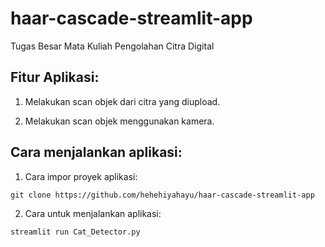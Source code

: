 # haar-cascade-streamlit-app
Tugas Besar Mata Kuliah Pengolahan Citra Digital

## Fitur Aplikasi:

1. Melakukan scan objek dari citra yang diupload.

2. Melakukan scan objek menggunakan kamera.

## Cara menjalankan aplikasi:

1. Cara impor proyek aplikasi:

```
git clone https://github.com/hehehiyahayu/haar-cascade-streamlit-app
```

2. Cara untuk menjalankan aplikasi:

```
streamlit run Cat_Detector.py
```
